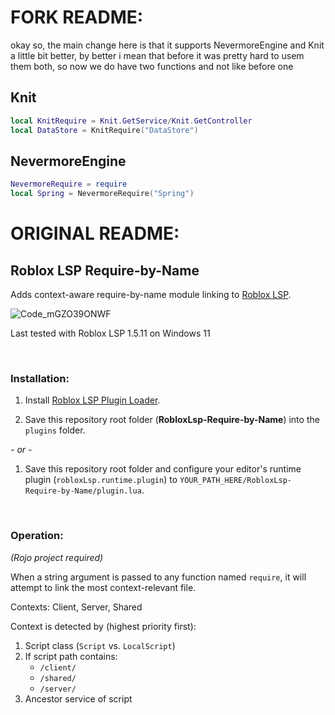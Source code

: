 # FORK README:
okay so, the main change here is that it supports NevermoreEngine and Knit a little bit better, by better i mean that before it was pretty hard to usem them both, so now we do have two functions and not like before one
## Knit
```lua
local KnitRequire = Knit.GetService/Knit.GetController
local DataStore = KnitRequire("DataStore")
```
## NevermoreEngine
```lua
NevermoreRequire = require
local Spring = NevermoreRequire("Spring")
```

# ORIGINAL README:
## Roblox LSP Require-by-Name
Adds context-aware require-by-name module linking to [Roblox LSP](https://github.com/NightrainsRbx/RobloxLsp).

![Code_mGZO39ONWF](https://user-images.githubusercontent.com/2924585/162556118-bebe2db1-95ec-4179-9967-d3fc8a96ecad.gif)

Last tested with Roblox LSP 1.5.11 on Windows 11

<br/>

### Installation:

1. Install [Roblox LSP Plugin Loader](https://github.com/Meta-Maxim/RobloxLsp-plugin-loader).

2. Save this repository root folder (**RobloxLsp-Require-by-Name**) into the `plugins` folder.

  *- or -*

1. Save this repository root folder and configure your editor's runtime plugin (`robloxLsp.runtime.plugin`) to `YOUR_PATH_HERE/RobloxLsp-Require-by-Name/plugin.lua`.

<br/>

### Operation:

*(Rojo project required)*

When a string argument is passed to any function named `require`, it will attempt to link the most context-relevant file.

Contexts: Client, Server, Shared

Context is detected by (highest priority first):
1. Script class (`Script` vs. `LocalScript`)
2. If script path contains:
   - `/client/`
   - `/shared/`
   - `/server/`
3. Ancestor service of script
